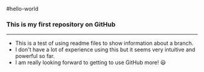 #hello-world

### This is my first repository on GitHub
---

- This is a test of using readme files to show information about a branch.
- I don't have a lot of experience using this but it seems very intuitive and powerful so far.
- I am really looking forward to getting to use GitHub more! :smiley:
